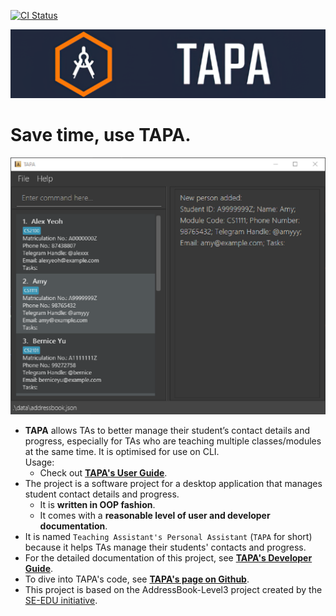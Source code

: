 [![CI Status](https://github.com/AY2122S2-CS2103T-W09-4/tp/workflows/Java%20CI/badge.svg)](https://github.com/AY2122S2-CS2103T-W09-4/tp/actions)

<p align="center">
  <img src="docs/images/tapa banner.png">
  <p><h1>Save time, use TAPA.</h1></p>
</p>

![Ui](docs/images/Ui.png)

* **TAPA** allows TAs to better manage their student’s contact details and progress, especially for TAs who are teaching multiple classes/modules at the same time. It is optimised for use on CLI.<br>
  Usage:
  * Check out **[TAPA's User Guide](https://ay2122s2-cs2103t-w09-4.github.io/tp/UserGuide.html)**.
* The project is a software project for a desktop application that manages student contact details and progress.
  * It is **written in OOP fashion**.
  * It comes with a **reasonable level of user and developer documentation**.
* It is named `Teaching Assistant's Personal Assistant` (`TAPA` for short) because it helps TAs manage their students' contacts and progress.
* For the detailed documentation of this project, see **[TAPA's Developer Guide](https://ay2122s2-cs2103t-w09-4.github.io/tp/DeveloperGuide.html)**.
* To dive into TAPA's code, see **[TAPA's page on Github](https://github.com/AY2122S2-CS2103T-W09-4/tp)**.
* This project is based on the AddressBook-Level3 project created by the [SE-EDU initiative](https://se-education.org).
